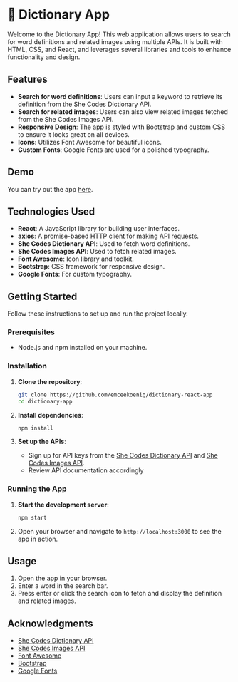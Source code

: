 # 📘 Dictionary App

Welcome to the Dictionary App! This web application allows users to search for word definitions and related images using multiple APIs. It is built with HTML, CSS, and React, and leverages several libraries and tools to enhance functionality and design.

## Features

- **Search for word definitions**: Users can input a keyword to retrieve its definition from the She Codes Dictionary API.
- **Search for related images**: Users can also view related images fetched from the She Codes Images API.
- **Responsive Design**: The app is styled with Bootstrap and custom CSS to ensure it looks great on all devices.
- **Icons**: Utilizes Font Awesome for beautiful icons.
- **Custom Fonts**: Google Fonts are used for a polished typography.

## Demo

You can try out the app [here](https://blue-lexicon.netlify.app/).

## Technologies Used

- **React**: A JavaScript library for building user interfaces.
- **axios**: A promise-based HTTP client for making API requests.
- **She Codes Dictionary API**: Used to fetch word definitions.
- **She Codes Images API**: Used to fetch related images.
- **Font Awesome**: Icon library and toolkit.
- **Bootstrap**: CSS framework for responsive design.
- **Google Fonts**: For custom typography.

## Getting Started

Follow these instructions to set up and run the project locally.

### Prerequisites

- Node.js and npm installed on your machine.

### Installation

1. **Clone the repository**:

   ```bash
   git clone https://github.com/emceekoenig/dictionary-react-app
   cd dictionary-app
   ```

2. **Install dependencies**:

   ```bash
   npm install
   ```

3. **Set up the APIs**:
   - Sign up for API keys from the [She Codes Dictionary API](https://www.shecodes.io/learn/apis/dictionary) and [She Codes Images API](https://www.shecodes.io/learn/apis/images).
   - Review API documentation accordingly

### Running the App

1. **Start the development server**:

   ```bash
   npm start
   ```

2. Open your browser and navigate to `http://localhost:3000` to see the app in action.

## Usage

1. Open the app in your browser.
2. Enter a word in the search bar.
3. Press enter or click the search icon to fetch and display the definition and related images.

## Acknowledgments

- [She Codes Dictionary API](https://www.shecodes.io/learn/apis/dictionary)
- [She Codes Images API](https://www.shecodes.io/learn/apis/images)
- [Font Awesome](https://fontawesome.com/)
- [Bootstrap](https://getbootstrap.com/)
- [Google Fonts](https://fonts.google.com/)
